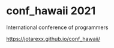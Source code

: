# conf_hawaii 2021
International conference of programmers

https://jotarexx.github.io/conf_hawaii/



